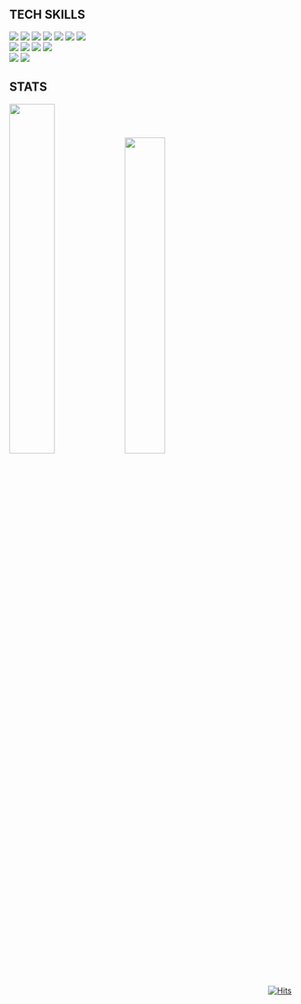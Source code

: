 <div align="left">

## TECH SKILLS
<img src="https://img.shields.io/badge/java-%23ED8B00.svg?style=for-the-badge&logo=openjdk&logoColor=white">
<img src="https://img.shields.io/badge/springboot-6DB33F?style=for-the-badge&logo=springboot&logoColor=white">
<img src="https://img.shields.io/badge/JUnit5-25A162?style=for-the-badge&logo=JUnit5&logoColor=white">
<img src="https://img.shields.io/badge/MariaDB-003545?style=for-the-badge&logo=mariadb&logoColor=white">
<img src="https://img.shields.io/badge/MySQL-4479A1?style=for-the-badge&logo=MySQL&logoColor=white">
<img src="https://img.shields.io/badge/Oracle-F80000?style=for-the-badge&logo=oracle&logoColor=white">
<img src="https://img.shields.io/badge/Redis-DC382D?style=for-the-badge&logo=Redis&logoColor=white"> 
</br>
<img src="https://img.shields.io/badge/Amazon%20EC2-FF9900?style=for-the-badge&logo=Amazon%20EC2&logoColor=white">
<img src="https://img.shields.io/badge/Amazon%20S3-569A31?style=for-the-badge&logo=Amazon%20S3&logoColor=white">
<img src="https://img.shields.io/badge/docker-%230db7ed.svg?style=for-the-badge&logo=docker&logoColor=white"> 
<img src="https://img.shields.io/badge/GitHub Actions-2088FF?style=for-the-badge&logo=GitHub Actions&logoColor=white">
</br>
<img src="https://img.shields.io/badge/-Swagger-%23Clojure?style=for-the-badge&logo=swagger&logoColor=white">
<img src="https://img.shields.io/badge/Postman-FF6C37?style=for-the-badge&logo=postman&logoColor=white">

## STATS
<img style="width:40%;" src="https://github-readme-stats.vercel.app/api?username=yeahdy&count_private=true&title_color=88AB8E&icon_color=88AB8E&custom_title=GitHub💻&show_icons=true&hide=stars&include_all_commits=true" />
<img style="width:38%;" src="https://github-readme-stats.vercel.app/api/top-langs/?username=yeahdy&layout=compact&hide=Python,CSS,HTML,SCSS&hide_progress=true" />
</div>

<div align="right">
  
[![Hits](https://hits.seeyoufarm.com/api/count/incr/badge.svg?url=https://github.com/yeahdy&count_bg=%2399BC85&title_bg=%23739072&icon=hey.svg&icon_color=%23E7E7E7&title=hits&edge_flat=false)](https://hits.seeyoufarm.com)

</div>

